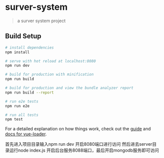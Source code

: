 # surver-system

> a surver system project

## Build Setup

``` bash
# install dependencies
npm install

# serve with hot reload at localhost:8080
npm run dev

# build for production with minification
npm run build

# build for production and view the bundle analyzer report
npm run build --report

# run e2e tests
npm run e2e

# run all tests
npm test
```

For a detailed explanation on how things work, check out the [guide](http://vuejs-templates.github.io/webpack/) and [docs for vue-loader](http://vuejs.github.io/vue-loader).

首先进入项目目录输入npm run dev 开启8080端口进行访问
然后进去server目录运行node index.js 开启后台服务8088端口，最后开启mongodb服务即可访问

